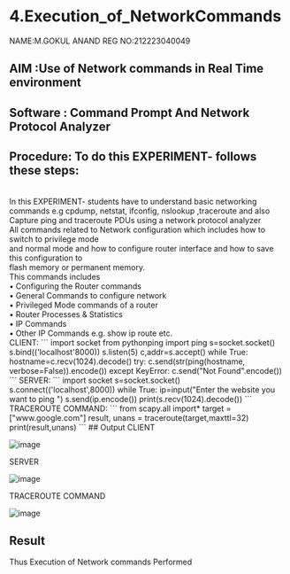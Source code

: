 # 4.Execution_of_NetworkCommands
NAME:M.GOKUL ANAND
REG NO:212223040049
## AIM :Use of Network commands in Real Time environment
## Software : Command Prompt And Network Protocol Analyzer
## Procedure: To do this EXPERIMENT- follows these steps:
<BR>
In this EXPERIMENT- students have to understand basic networking commands e.g cpdump, netstat, ifconfig, nslookup ,traceroute and also Capture ping and traceroute PDUs using a network protocol analyzer 
<BR>
All commands related to Network configuration which includes how to switch to privilege mode
<BR>
and normal mode and how to configure router interface and how to save this configuration to
<BR>
flash memory or permanent memory.
<BR>
This commands includes
<BR>
• Configuring the Router commands
<BR>
• General Commands to configure network
<BR>
• Privileged Mode commands of a router 
<BR>
• Router Processes & Statistics
<BR>
• IP Commands
<BR>
• Other IP Commands e.g. show ip route etc.
<BR>
CLIENT:
```
import socket 
from pythonping import ping 
s=socket.socket() 
s.bind(('localhost'8000)) 
s.listen(5) 
c,addr=s.accept() 
while True: 
    hostname=c.recv(1024).decode() 
    try: 
        c.send(str(ping(hostname, verbose=False)).encode()) 
    except KeyError: 
        c.send("Not Found".encode())
  ```
  SERVER:
  ```
  import socket 
s=socket.socket() 
s.connect(('localhost',8000)) 
while True: 
    ip=input("Enter the website you want to ping ") 
    s.send(ip.encode()) 
    print(s.recv(1024).decode())
    ```
    TRACEROUTE COMMAND:
    ```
    from scapy.all import*     
target = ["www.google.com"]     
result, unans = traceroute(target,maxttl=32) 
print(result,unans)
```
## Output
CLIENT

![image](https://github.com/mdgj2005/4.Execution_of_NetworkCommends/assets/145533936/b08f166e-69df-466a-8e30-c4bcdbcd4fc4)

SERVER

![image](https://github.com/mdgj2005/4.Execution_of_NetworkCommends/assets/145533936/62dc9d3a-2a67-4a7b-94a3-0babaa93c2a9)

TRACEROUTE COMMAND

![image](https://github.com/mdgj2005/4.Execution_of_NetworkCommends/assets/145533936/70b9bd42-b991-496b-9ed8-ad1e850ab713)






## Result
Thus Execution of Network commands Performed 
